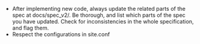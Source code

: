- After implementing new code, always update the related parts of the spec at docs/spec_v2/.  Be thorough, and list which parts of the spec you have updated. Check for inconsistencies in the whole specification, and flag them.
- Respect the configurations in site.conf